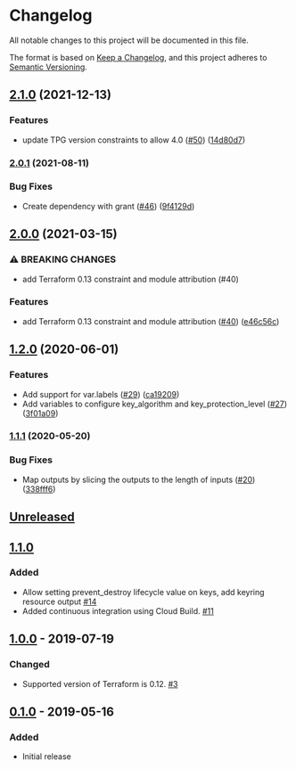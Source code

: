 # Changelog

All notable changes to this project will be documented in this file.

The format is based on
[Keep a Changelog](https://keepachangelog.com/en/1.0.0/),
and this project adheres to
[Semantic Versioning](https://semver.org/spec/v2.0.0.html).

## [2.1.0](https://www.github.com/terraform-google-modules/terraform-google-kms/compare/v2.0.1...v2.1.0) (2021-12-13)


### Features

* update TPG version constraints to allow 4.0 ([#50](https://www.github.com/terraform-google-modules/terraform-google-kms/issues/50)) ([14d80d7](https://www.github.com/terraform-google-modules/terraform-google-kms/commit/14d80d70966ff2ea64481cca83e8acbfff3fa65b))

### [2.0.1](https://www.github.com/terraform-google-modules/terraform-google-kms/compare/v2.0.0...v2.0.1) (2021-08-11)


### Bug Fixes

* Create dependency with grant ([#46](https://www.github.com/terraform-google-modules/terraform-google-kms/issues/46)) ([9f4129d](https://www.github.com/terraform-google-modules/terraform-google-kms/commit/9f4129d87799c1c22c388e1a3808717b09a58ab3))

## [2.0.0](https://www.github.com/terraform-google-modules/terraform-google-kms/compare/v1.2.0...v2.0.0) (2021-03-15)


### ⚠ BREAKING CHANGES

* add Terraform 0.13 constraint and module attribution (#40)

### Features

* add Terraform 0.13 constraint and module attribution ([#40](https://www.github.com/terraform-google-modules/terraform-google-kms/issues/40)) ([e46c56c](https://www.github.com/terraform-google-modules/terraform-google-kms/commit/e46c56c683961ceb750684409cbdfdff4492031d))

## [1.2.0](https://www.github.com/terraform-google-modules/terraform-google-kms/compare/v1.1.1...v1.2.0) (2020-06-01)


### Features

* Add support for var.labels ([#29](https://www.github.com/terraform-google-modules/terraform-google-kms/issues/29)) ([ca19209](https://www.github.com/terraform-google-modules/terraform-google-kms/commit/ca19209f19c4679d9f5d663b05a8c7b9b7edc702))
* Add variables to configure key_algorithm and key_protection_level  ([#27](https://www.github.com/terraform-google-modules/terraform-google-kms/issues/27)) ([3f01a09](https://www.github.com/terraform-google-modules/terraform-google-kms/commit/3f01a09f816da0b39f1ab35bed8f6cea694bed57))

### [1.1.1](https://www.github.com/terraform-google-modules/terraform-google-kms/compare/v1.1.0...v1.1.1) (2020-05-20)


### Bug Fixes

* Map outputs by slicing the outputs to the length of inputs ([#20](https://www.github.com/terraform-google-modules/terraform-google-kms/issues/20)) ([338fff6](https://www.github.com/terraform-google-modules/terraform-google-kms/commit/338fff65ea1ae1cefcb40ed8166268d4400b7038))

## [Unreleased]

## [1.1.0]

### Added

- Allow setting prevent_destroy lifecycle value on keys, add keyring resource output [#14]
- Added continuous integration using Cloud Build. [#11]

## [1.0.0] - 2019-07-19

### Changed

- Supported version of Terraform is 0.12. [#3]

## [0.1.0] - 2019-05-16

### Added

- Initial release

[Unreleased]: https://github.com/terraform-google-modules/terraform-google-kms/compare/v1.0.0...HEAD
[1.1.0]: https://github.com/terraform-google-modules/terraform-google-kms/releases/tag/v1.1.0
[1.0.0]: https://github.com/terraform-google-modules/terraform-google-kms/releases/tag/v1.0.0
[0.1.0]: https://github.com/terraform-google-modules/terraform-google-kms/releases/tag/v0.1.0

[#14]: https://github.com/terraform-google-modules/terraform-google-kms/pull/11
[#11]: https://github.com/terraform-google-modules/terraform-google-kms/pull/11
[#3]: https://github.com/terraform-google-modules/terraform-google-kms/pull/3
